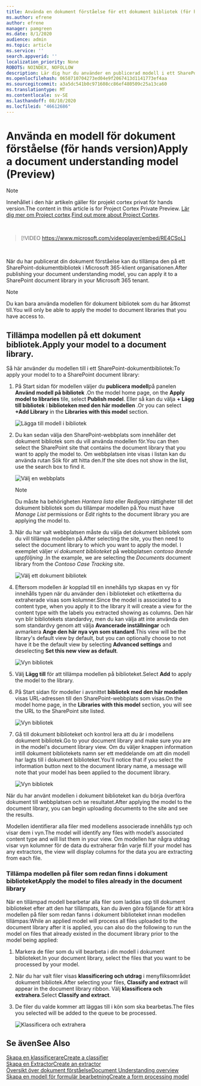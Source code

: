 ```yaml
---
title: Använda en dokument förståelse för ett dokument bibliotek (för hands version)
ms.author: efrene
author: efrene
manager: pamgreen
ms.date: 8/1/2020
audience: admin
ms.topic: article
ms.service: ''
search.appverid: ''
localization_priority: None
ROBOTS: NOINDEX, NOFOLLOW
description: Lär dig hur du använder en publicerad modell i ett SharePoint-dokumentbibliotek.
ms.openlocfilehash: 0658710704273ed04e9f2067413d1141773ef4aa
ms.sourcegitcommit: a3a5dc541b0c971608cc86ef480509c25a13ca60
ms.translationtype: MT
ms.contentlocale: sv-SE
ms.lasthandoff: 08/10/2020
ms.locfileid: "46612686"
---
```

# <a name="apply-a-document-understanding-model-preview"></a><span data-ttu-id="a285d-103">Använda en modell för dokument förståelse (för hands version)</span><span class="sxs-lookup"><span data-stu-id="a285d-103">Apply a document understanding model (Preview)</span></span>

> [!Note] 
> <span data-ttu-id="a285d-104">Innehållet i den här artikeln gäller för projekt cortex privat för hands version.</span><span class="sxs-lookup"><span data-stu-id="a285d-104">The content in this article is for Project Cortex Private Preview.</span></span> <span data-ttu-id="a285d-105">[Lär dig mer om Project cortex](https://aka.ms/projectcortex).</span><span class="sxs-lookup"><span data-stu-id="a285d-105">[Find out more about Project Cortex](https://aka.ms/projectcortex).</span></span>

</br>

> [!VIDEO https://www.microsoft.com/videoplayer/embed/RE4CSoL]

</br>

<span data-ttu-id="a285d-106">När du har publicerat din dokument förståelse kan du tillämpa den på ett SharePoint-dokumentbibliotek i Microsoft 365-klient organisationen.</span><span class="sxs-lookup"><span data-stu-id="a285d-106">After publishing your document understanding model, you can apply it to a SharePoint document library in your Microsoft 365 tenant.</span></span>

> [!Note]
> <span data-ttu-id="a285d-107">Du kan bara använda modellen för dokument bibliotek som du har åtkomst till.</span><span class="sxs-lookup"><span data-stu-id="a285d-107">You will only be able to apply the model to document libraries that you have access to.</span></span>


## <a name="apply-your-model-to-a-document-library"></a><span data-ttu-id="a285d-108">Tillämpa modellen på ett dokument bibliotek.</span><span class="sxs-lookup"><span data-stu-id="a285d-108">Apply your model to a document library.</span></span>

<span data-ttu-id="a285d-109">Så här använder du modellen till i ett SharePoint-dokumentbibliotek:</span><span class="sxs-lookup"><span data-stu-id="a285d-109">To apply your model to to a SharePoint document library:</span></span>

1. <span data-ttu-id="a285d-110">På Start sidan för modellen väljer du **publicera modell**på panelen **Använd modell på bibliotek** .</span><span class="sxs-lookup"><span data-stu-id="a285d-110">On the model home page, on the **Apply model to libraries** tile, select **Publish model**.</span></span> <span data-ttu-id="a285d-111">Eller så kan du välja **+ Lägg till bibliotek** i **biblioteken med den här modellen** .</span><span class="sxs-lookup"><span data-stu-id="a285d-111">Or you can  select  **+Add Library** in the **Libraries with this model** section.</span></span> </br>

    ![Lägga till modell i bibliotek](../media/content-understanding/apply-to-library.png)</br>

2. <span data-ttu-id="a285d-113">Du kan sedan välja den SharePoint-webbplats som innehåller det dokument bibliotek som du vill använda modellen för.</span><span class="sxs-lookup"><span data-stu-id="a285d-113">You can then select the SharePoint site that contains the document library that you want to apply the model to.</span></span> <span data-ttu-id="a285d-114">Om webbplatsen inte visas i listan kan du använda rutan Sök för att hitta den.</span><span class="sxs-lookup"><span data-stu-id="a285d-114">If the site does not show in the list, use the search box to find it.</span></span></br>

    ![Välj en webbplats](../media/content-understanding/site-search.png)</br>

    > [!Note]
    > <span data-ttu-id="a285d-116">Du måste ha behörigheten *Hantera lista* eller *Redigera* rättigheter till det dokument bibliotek som du tillämpar modellen på.</span><span class="sxs-lookup"><span data-stu-id="a285d-116">You must have *Manage List* permissions or *Edit* rights to the document library you are applying the model to.</span></span></br>

3. <span data-ttu-id="a285d-117">När du har valt webbplatsen måste du välja det dokument bibliotek som du vill tillämpa modellen på.</span><span class="sxs-lookup"><span data-stu-id="a285d-117">After selecting the site, you then need to select the document library to which you want to apply the model.</span></span> <span data-ttu-id="a285d-118">I exemplet väljer *vi dokument biblioteket* på webbplatsen *contoso ärende uppföljning* .</span><span class="sxs-lookup"><span data-stu-id="a285d-118">In the example, we are selecting the *Documents* document library from the *Contoso Case Tracking* site.</span></span></br>

    ![Välj ett dokument bibliotek](../media/content-understanding/select-doc-library.png)</br>

4. <span data-ttu-id="a285d-120">Eftersom modellen är kopplad till en innehålls typ skapas en vy för innehålls typen när du använder den i biblioteket och etiketterna du extraherade visas som kolumner.</span><span class="sxs-lookup"><span data-stu-id="a285d-120">Since the model is associated to a content type, when you apply it to the library it will create a view for the content type with the labels you extracted showing as columns.</span></span> <span data-ttu-id="a285d-121">Den här vyn blir bibliotekets standardvy, men du kan välja att inte använda den som standardvy genom att välja **Avancerade inställningar** och avmarkera **Ange den här nya vyn som standard**.</span><span class="sxs-lookup"><span data-stu-id="a285d-121">This view will be the library's default view by default, but you can optionally choose to not have it be the default view by selecting **Advanced settings** and deselecting **Set this new view as default**.</span></span></br>

    ![Vyn bibliotek](../media/content-understanding/library-view.png)</br>

5. <span data-ttu-id="a285d-123">Välj **Lägg till** för att tillämpa modellen på biblioteket.</span><span class="sxs-lookup"><span data-stu-id="a285d-123">Select **Add** to apply the model to the library.</span></span> 
6. <span data-ttu-id="a285d-124">På Start sidan för modeller i avsnittet **bibliotek med den här modellen** visas URL-adressen till den SharePoint-webbplats som visas.</span><span class="sxs-lookup"><span data-stu-id="a285d-124">On the model home page, in the **Libraries with this model** section, you will see the URL to the SharePoint site listed.</span></span></br>

    ![Vyn bibliotek](../media/content-understanding/selected-library.png)</br>

7. <span data-ttu-id="a285d-126">Gå till dokument biblioteket och kontrol lera att du är i modellens dokument bibliotek.</span><span class="sxs-lookup"><span data-stu-id="a285d-126">Go to your document library and make sure you are in the model's document library view.</span></span> <span data-ttu-id="a285d-127">Om du väljer knappen information intill dokument bibliotekets namn ser ett meddelande om att din modell har lagts till i dokument biblioteket.</span><span class="sxs-lookup"><span data-stu-id="a285d-127">You'll notice that if you select the information button next to the document library name, a message will note that your model has been applied to the document library.</span></span>

    ![Vyn bibliotek](../media/content-understanding/info-du.png)</br> 


<span data-ttu-id="a285d-129">När du har använt modellen i dokument biblioteket kan du börja överföra dokument till webbplatsen och se resultatet.</span><span class="sxs-lookup"><span data-stu-id="a285d-129">After applying the model to the document library, you can begin uploading documents to the site and see the results.</span></span>

<span data-ttu-id="a285d-130">Modellen identifierar alla filer med modellens associerade innehålls typ och visar dem i vyn.</span><span class="sxs-lookup"><span data-stu-id="a285d-130">The model will identify any files with model’s associated content type and will list them in your view.</span></span> <span data-ttu-id="a285d-131">Om modellen har några utdrag visar vyn kolumner för de data du extraherar från varje fil.</span><span class="sxs-lookup"><span data-stu-id="a285d-131">If your model has any extractors, the view will display columns for the data you are extracting from each file.</span></span>

### <a name="apply-the-model-to-files-already-in-the-document-library"></a><span data-ttu-id="a285d-132">Tillämpa modellen på filer som redan finns i dokument biblioteket</span><span class="sxs-lookup"><span data-stu-id="a285d-132">Apply the model to files already in the document library</span></span>

<span data-ttu-id="a285d-133">När en tillämpad modell bearbetar alla filer som laddas upp till dokument biblioteket efter att den har tillämpats, kan du även göra följande för att köra modellen på filer som redan fanns i dokument biblioteket innan modellen tillämpas:</span><span class="sxs-lookup"><span data-stu-id="a285d-133">While an applied model will process all files uploaded to the document library after it is applied, you can also do the following to run the model on files that already existed in the document library prior to the model being applied:</span></span>

1. <span data-ttu-id="a285d-134">Markera de filer som du vill bearbeta i din modell i dokument biblioteket.</span><span class="sxs-lookup"><span data-stu-id="a285d-134">In your document library, select the files that you want to be processed by your model.</span></span>
2. <span data-ttu-id="a285d-135">När du har valt filer visas **klassificering och utdrag** i menyfliksområdet dokument bibliotek.</span><span class="sxs-lookup"><span data-stu-id="a285d-135">After selecting your files, **Classify and extract** will appear in the document library ribbon.</span></span> <span data-ttu-id="a285d-136">Välj **klassificera och extrahera**.</span><span class="sxs-lookup"><span data-stu-id="a285d-136">Select **Classify and extract**.</span></span>
3. <span data-ttu-id="a285d-137">De filer du valde kommer att läggas till i kön som ska bearbetas.</span><span class="sxs-lookup"><span data-stu-id="a285d-137">The files you selected will be added to the queue to be processed.</span></span>

      ![Klassificera och extrahera](../media/content-understanding/extract-classify.png)</br> 





## <a name="see-also"></a><span data-ttu-id="a285d-139">Se även</span><span class="sxs-lookup"><span data-stu-id="a285d-139">See Also</span></span>
[<span data-ttu-id="a285d-140">Skapa en klassificerare</span><span class="sxs-lookup"><span data-stu-id="a285d-140">Create a classifier</span></span>](create-a-classifier.md)</br>
[<span data-ttu-id="a285d-141">Skapa en Extractor</span><span class="sxs-lookup"><span data-stu-id="a285d-141">Create an extractor</span></span>](create-an-extractor.md)</br>
[<span data-ttu-id="a285d-142">Översikt över dokument förståelse</span><span class="sxs-lookup"><span data-stu-id="a285d-142">Document Understanding overview</span></span>](document-understanding-overview.md)</br>
[<span data-ttu-id="a285d-143">Skapa en modell för formulär bearbetning</span><span class="sxs-lookup"><span data-stu-id="a285d-143">Create a form processing model</span></span>](create-a-form-processing-model.md)  




